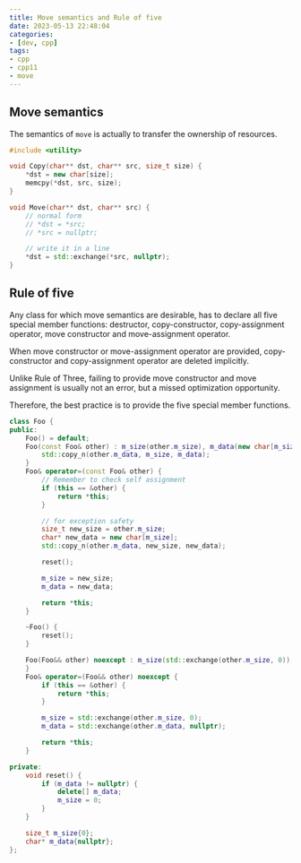 ```yaml
---
title: Move semantics and Rule of five
date: 2023-05-13 22:48:04
categories:
- [dev, cpp]
tags:
- cpp
- cpp11
- move
---
```


## Move semantics

The semantics of `move` is actually to transfer the ownership of resources.

```C++
#include <utility>

void Copy(char** dst, char** src, size_t size) {
    *dst = new char[size];
    memcpy(*dst, src, size);
}

void Move(char** dst, char** src) {
    // normal form
    // *dst = *src;
    // *src = nullptr;

    // write it in a line
    *dst = std::exchange(*src, nullptr);
}
```

## Rule of five

Any class for which move semantics are desirable, has to declare all five special member functions: destructor, copy-constructor, copy-assignment operator, move constructor and move-assignment operator.

When move constructor or move-assignment operator are provided, copy-constructor and copy-assignment operator are deleted implicitly.

Unlike Rule of Three, failing to provide move constructor and move assignment is usually not an error, but a missed optimization opportunity.

Therefore, the best practice is to provide the five special member functions.

```C++
class Foo {
public:
    Foo() = default;
    Foo(const Foo& other) : m_size(other.m_size), m_data(new char[m_size]) {
        std::copy_n(other.m_data, m_size, m_data);
    }
    Foo& operator=(const Foo& other) {
        // Remember to check self assignment
        if (this == &other) {
            return *this;
        }

        // for exception safety
        size_t new_size = other.m_size;
        char* new_data = new char[m_size];
        std::copy_n(other.m_data, new_size, new_data);

        reset();

        m_size = new_size;
        m_data = new_data;

        return *this;
    }

    ~Foo() {
        reset();
    }

    Foo(Foo&& other) noexcept : m_size(std::exchange(other.m_size, 0)), m_data(std::exchange(other.m_data, nullptr)) {
    }
    Foo& operator=(Foo&& other) noexcept {
        if (this == &other) {
            return *this;
        }

        m_size = std::exchange(other.m_size, 0);
        m_data = std::exchange(other.m_data, nullptr);

        return *this;
    }

private:
    void reset() {
        if (m_data != nullptr) {
            delete[] m_data;
            m_size = 0;
        }
    }

    size_t m_size{0};
    char* m_data{nullptr};
};
```
